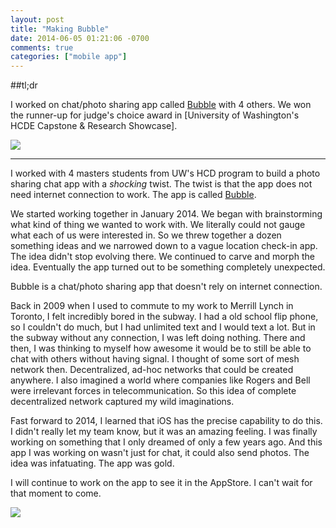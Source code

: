 ```yaml
---
layout: post
title: "Making Bubble"
date: 2014-06-05 01:21:06 -0700
comments: true
categories: ["mobile app"]
---
```


##tl;dr

I worked on chat/photo sharing app called [Bubble](http://app-bubble.com)
with 4 others. We won the runner-up for
judge's choice award in [University of Washington's
HCDE Capstone & Research Showcase].

![](http://i.imgur.com/Rre9eGu.jpg)

---

I worked with 4 masters students from UW's HCD program to build a photo sharing
chat app with a _shocking_ twist. The twist is that the app does not need
internet connection to work. The app is called [Bubble](http://hcdeevee.tumblr.com/).

We started working together in January 2014. We began
with brainstorming what kind of thing we wanted
to work with. We literally could not gauge what each
of us were interested in. So we threw together a dozen
something ideas and we narrowed down to a vague
location check-in app. The idea didn't stop evolving there. We continued to carve
and morph the idea. Eventually the app turned out to be
something completely unexpected.

Bubble is a chat/photo sharing app that doesn't
rely on internet connection.

Back in 2009 when I used to commute to my work to Merrill Lynch
in Toronto, I felt incredibly bored in the subway.
I had a old school flip phone, so I couldn't do much,
but I had unlimited text and I would text a lot.
But in the subway without any connection, I was left
doing nothing. There and then, I was thinking to myself
how awesome it would be to still be able to chat
with others without having signal. I thought of
some sort of mesh network then. Decentralized, ad-hoc
networks that could be created anywhere. I also
imagined a world where companies like Rogers and Bell
were irrelevant forces in telecommunication. So this
idea of complete decentralized network captured
my wild imaginations.

Fast forward to 2014, I learned that iOS has the
precise capability to do this. I didn't really let
my team know, but it was an amazing feeling. I was
finally working on something that I only dreamed of
only a few years ago. And this app I was working on
wasn't just for chat, it could also send photos. The
idea was infatuating. The app was gold.

I will continue to work on the app to see it in the AppStore.
I can't wait for that moment to come.

![](http://i.imgur.com/ADoh5P6.jpg)
